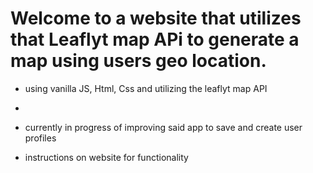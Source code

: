 # Welcome to a website that utilizes that Leaflyt map APi to generate a map using users geo location.

- using vanilla JS, Html, Css and utilizing the leaflyt map API
-

- currently in progress of improving said app to save and create user profiles

- instructions on website for functionality

 
